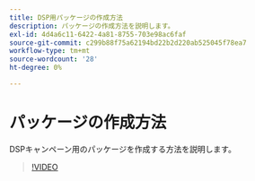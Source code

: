 ```yaml
---
title: DSP用パッケージの作成方法
description: パッケージの作成方法を説明します。
exl-id: 4d4a6c11-6422-4a81-8755-703e98ac6faf
source-git-commit: c299b88f75a62194bd22b2d220ab525045f78ea7
workflow-type: tm+mt
source-wordcount: '28'
ht-degree: 0%

---
```


# パッケージの作成方法

DSPキャンペーン用のパッケージを作成する方法を説明します。

>[!VIDEO](https://video.tv.adobe.com/v/339257)
